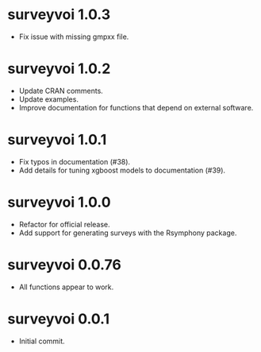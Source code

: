 # surveyvoi 1.0.3

- Fix issue with missing gmpxx file.

# surveyvoi 1.0.2

- Update CRAN comments.
- Update examples.
- Improve documentation for functions that depend on external software.

# surveyvoi 1.0.1

-  Fix typos in documentation (#38).
-  Add details for tuning xgboost models to documentation (#39).

# surveyvoi 1.0.0

- Refactor for official release.
- Add support for generating surveys with the Rsymphony package.

# surveyvoi 0.0.76

- All functions appear to work.

# surveyvoi 0.0.1

- Initial commit.

